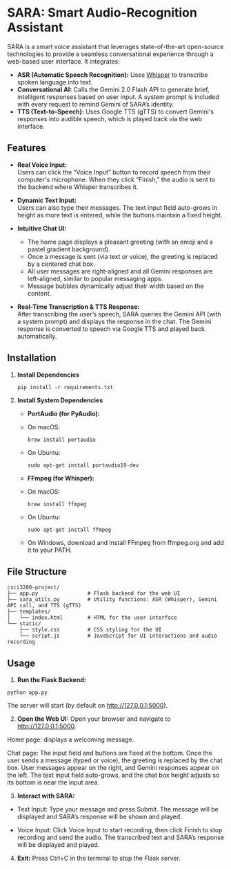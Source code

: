 # SARA: Smart Audio-Recognition Assistant

SARA is a smart voice assistant that leverages state-of-the-art open-source technologies to provide a seamless conversational experience through a web-based user interface. It integrates:

- **ASR (Automatic Speech Recognition):** Uses [Whisper](https://github.com/openai/whisper) to transcribe spoken language into text.
- **Conversational AI:** Calls the Gemini 2.0 Flash API to generate brief, intelligent responses based on user input. A system prompt is included with every request to remind Gemini of SARA’s identity.
- **TTS (Text-to-Speech):** Uses Google TTS (gTTS) to convert Gemini's responses into audible speech, which is played back via the web interface.

## Features

- **Real Voice Input:**  
  Users can click the “Voice Input” button to record speech from their computer's microphone. When they click “Finish,” the audio is sent to the backend where Whisper transcribes it.

- **Dynamic Text Input:**  
  Users can also type their messages. The text input field auto-grows in height as more text is entered, while the buttons maintain a fixed height.

- **Intuitive Chat UI:**

  - The home page displays a pleasant greeting (with an emoji and a pastel gradient background).
  - Once a message is sent (via text or voice), the greeting is replaced by a centered chat box.
  - All user messages are right-aligned and all Gemini responses are left-aligned, similar to popular messaging apps.
  - Message bubbles dynamically adjust their width based on the content.

- **Real-Time Transcription & TTS Response:**  
  After transcribing the user’s speech, SARA queries the Gemini API (with a system prompt) and displays the response in the chat. The Gemini response is converted to speech via Google TTS and played back automatically.

## Installation

1. **Install Dependencies**

   ```
   pip install -r requirements.txt
   ```

2. **Install System Dependencies**

   - **PortAudio (for PyAudio):**

   - On macOS:
     ```
     brew install portaudio
     ```
   - On Ubuntu:

     ```
     sudo apt-get install portaudio19-dev
     ```

   - **FFmpeg (for Whisper):**

   - On macOS:
     ```
     brew install ffmpeg
     ```
   - On Ubuntu:
     ```
     sudo apt-get install ffmpeg
     ```
   - On Windows, download and install FFmpeg from ffmpeg.org and add it to your PATH.

## File Structure

```
csci3280-project/
├── app.py                # Flask backend for the web UI
├── sara_utils.py         # Utility functions: ASR (Whisper), Gemini API call, and TTS (gTTS)
├── templates/
│   └── index.html        # HTML for the user interface
└── static/
    ├── style.css         # CSS styling for the UI
    └── script.js         # JavaScript for UI interactions and audio recording
```

## Usage

1. **Run the Flask Backend:**

```
python app.py
```

The server will start (by default on http://127.0.0.1:5000).

2. **Open the Web UI:** Open your browser and navigate to http://127.0.0.1:5000.

Home page: displays a welcoming message.

Chat page: The input field and buttons are fixed at the bottom. Once the user sends a message (typed or voice), the greeting is replaced by the chat box. User messages appear on the right, and Gemini responses appear on the left. The text input field auto-grows, and the chat box height adjusts so its bottom is near the input area.

3. **Interact with SARA:**

- Text Input: Type your message and press Submit. The message will be displayed and SARA’s response will be shown and played.

- Voice Input: Click Voice Input to start recording, then click Finish to stop recording and send the audio. The transcribed text and SARA’s response will be displayed and played.

4. **Exit:** Press Ctrl+C in the terminal to stop the Flask server.
